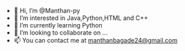 - 👋 Hi, I’m @Manthan-py
- 👀 I’m interested in Java,Python,HTML and C++
- 🌱 I’m currently learning Python
- 💞️ I’m looking to collaborate on ...
- 📫 You can contact me at manthanbagade24@gmail.com

<!---
Manthan-py/Manthan-py is a ✨ special ✨ repository because its `README.md` (this file) appears on your GitHub profile.
You can click the Preview link to take a look at your changes.
--->
